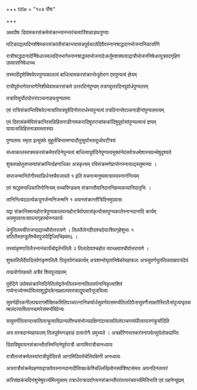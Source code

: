 +++
title = "१०४ पौषः"

+++

अथपौषः दिवामकरसंक्रमेसंक्रान्त्यनन्तरंचत्वारिंशन्नाड्यःपुण्याः

घटिकाद्यल्पदिनशेषेमकरसंक्रांतौसंक्रान्त्यासन्नपूर्वकालेदिवैवस्नानश्राद्धदानभोजनानिकार्याणि

रात्रौश्राद्धदानादेर्निषेधात्स्वल्पदिनभागेस्नानश्राद्धस्वभोजनादेःकर्तुमशक्यत्वाद्रात्रौभोजननिषेधात्पुत्रवदगृहिण उपवासनिषेधाच्च

तस्मादीदृशेविषयेपरपुण्यकालत्वं बाधित्वामकरसंक्रान्तेःपूर्वभाग एवपुण्यत्वं ज्ञेयम्

रात्रौपूर्वभागेपरभागेनिशीथेवामकरसंक्रमे उत्तरदिनंपुण्यम् तत्राप्युत्तरदिनपूर्वार्धपुण्यतरम्

तत्रापिसूर्योदयोत्तरंपञ्चनाड्यःपुण्यतमाः

एवं रात्रिसंक्रान्तिविषयेऽन्यत्रापियत्रपूर्वदिनोत्तरार्धस्यपुन्यत्वं तत्रदिनान्तेपञ्चनाडीनांपुण्यतमत्वम्

एवं दिवासंकमेपिसंक्रान्तिसन्निहितनाडीनामकरादिषूत्तरासांकर्कादिषुपूर्वासांपुण्यतमत्वं ज्ञयम् यायाःसन्निहितनाड्यस्तास्याः

पुण्यतमाः स्मृता इत्युक्तेः मुहूर्तचिन्तामण्यादौतुसूर्यास्तादूर्ध्वघटीत्रयं

संध्याकालस्तत्रमकरसंक्रमेपरदिनेपुन्यत्वं बाधित्वापूर्वदिनेपुण्यत्वमुक्तंनेदंसर्वत्रधर्मशास्त्रग्रन्थेषुदृश्यते

शुक्लपक्षेतुसप्तम्यांसंक्रांन्तिर्ग्रहणाधिका अत्रकृत्यम् रविसंक्रमणेप्राप्तेनस्नायाद्यस्तुमानवः ।

सप्तजन्मानिरोगीस्यान्निर्धनश्चैवजायते १ इति वचनान्मनुष्यमात्रास्यस्नानंनित्यम्

एवं श्राद्धमप्यधिकारिणोनित्यम् तच्चपिण्डकम् संक्रान्तौयानिदत्तनिहव्यकव्यानिदातृभिः ।

तानिनित्यंददार्त्यकःपुनर्जन्मनिजन्मनि १ अयनसंक्रान्तौत्रिदिनमुपवासः

यद्वा संक्रान्तिमत्यहोरात्रेपुण्यकालवत्यहोरात्रेवोपवासंकृत्वोक्तपुण्यकालेस्नानदानादि कार्यम् अयमुपवासःसापत्यगृहस्थेननकार्यः

धेनुंतिलमयींराजन्दद्याच्चौवोत्तरायणे । तिलतैलेनदीपाश्चदेयाःशिवगृहेशुभाः १ सतिलैस्तण्डुलैश्चैवपूजयेद्विधिवच्छिवम६ ।

तस्यांकृष्णातिलैःस्नानंकार्यंचोद्वर्तनंतिलैः २ तिलादेयाश्चहोत व्याभक्ष्याश्चौवोत्तरायणे ।

शुक्लतिलैर्देवादितर्पणंकृष्णतिलैः पितृतर्पणंचकार्यम् अत्रशम्भोघृताभिषेकोमहाफलः अत्रसुवर्णयुततिलताम्रपात्रंदेयं

तत्प्रयोगोवक्ष्यते अत्रैवं शिवपूजाव्रतम्

पूर्वदिने उपोषसंक्रान्तिदिनेतिलोद्वर्तनतिलस्नानातिलतर्पनानिकृत्वाशिवं गव्येनाज्येनमर्दयित्वाशुद्धोदकेनप्रक्षाल्यवस्त्राद्युपचारैःपूजयित्वा

सुवर्णहीरकनीलपद्मरागमौक्तिकमितिपञ्चरत्नानिकर्षार्धसुवर्णवासमर्प्यतिलदिपैःससुवर्णैःसाक्षतैस्तिलैःसंपूज्यघृतकम्बलंदत्त्वावितानचामरेसमर्प्यविप्रेभ्यः

ससुवर्णतिलान्दत्त्वातिलान्हुत्वाविप्रान्यतीश्चसंभोज्यदक्षिणांदत्त्वासतिलंपञ्चगव्यंपीत्वापारणंकुर्यादिति

अत्र वस्त्रदानंमहाफलम् तिलपूर्वमनड्‌वाहं दत्वारोगैः प्रमुच्यते । अत्रक्षीरेणभास्करंस्नापयेत्सूर्यलोकप्राप्तिः

दिवाविषुवायनसंक्रान्तौतस्मिन्दिनेपूर्वरात्रौ आगामिरात्रौचानध्यायः

रात्रौतत्संक्रमेतस्यांरात्रौपूर्वदिवसे आगामिदिवसेचेतिपक्षिणी अनध्यायः

अत्ररात्रौसंक्रमेग्रहणवद्रात्रावेवस्नानदानादीतिपक्षःकेश्चिल्लिखितोनसर्वशिष्टसंमतः अयनदिनंतत्परं

करिसंज्ञकंचदिनंशुभेषुवर्ज्यमित्युक्तम् तत्रार्धरात्रादर्वागयनसंक्रान्तौपरंतत्परंचवर्ज्यमितिभाति एवं ग्रहणेप्यूह्यम्
